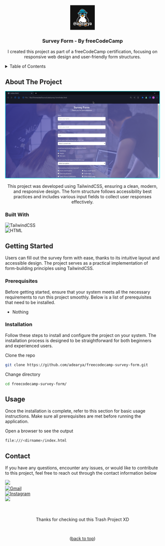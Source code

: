 <a name="readme-top"></a>

<!-- freecodecamp-survey-form -->
<br />

<div align="center">

<img src="https://raw.githubusercontent.com/adearya/freecodecamp-survey-form/HEAD/raw/images/github_user_logo.jpeg" alt="Github User Logo" width="80" height="80">

<h3 align="center">Survey Form - By freeCodeCamp</h3>
    <p align="center">
        I created this project as part of a freeCodeCamp certification, focusing on responsive web design and user-friendly form structures.
    </p>
</div>

<!-- TABLE OF CONTENTS -->
<details>
    <summary>Table of Contents</summary>
    <ol>
        <li>
            <a href="#about-the-project">About The Project</a>
            <ul>
                <li><a href="#built-with">Built With</a></li>
            </ul>
        </li>
        <li>
            <a href="#getting-started">Getting Started</a>
            <ul>
                <li><a href="#prerequisites">Prerequisites</a></li>
                <li><a href="#installation">Installation</a></li>
            </ul>
        </li>
        <li><a href="#usage">Usage</a></li>
        <li><a href="#contact">Contact</a></li>
    </ol>
</details>


## About The Project

![App Screenshot](https://raw.githubusercontent.com/adearya/freecodecamp-survey-form/HEAD/raw/images/desktop_screenshot.png)

<p align="center">
    This project was developed using TailwindCSS, ensuring a clean, modern, and responsive design. The form structure follows accessibility best practices and includes various input fields to collect user responses effectively.
</p>

### Built With
![TailwindCSS](https://img.shields.io/badge/Tailwind%20CSS-%2338B2AC.svg?logo=tailwind-css&logoColor=white&style=for-the-badge) <br />
![HTML](https://img.shields.io/badge/HTML-%23E34F26.svg?logo=html5&logoColor=white&style=for-the-badge) <br />
<!-- add_built_with -->


## Getting Started

<p>
    Users can fill out the survey form with ease, thanks to its intuitive layout and accessible design. The project serves as a practical implementation of form-building principles using TailwindCSS.
</p>

### Prerequisites
<p>Before getting started, ensure that your system meets all the necessary requirements to run this project smoothly. Below is a list of prerequisites that need to be installed.</p>

<ul>
    <li>Nothing</li>
    <!-- add_prerequisites -->
</ul>

### Installation
<p>Follow these steps to install and configure the project on your system. The installation process is designed to be straightforward for both beginners and experienced users.</p>

Clone the repo
```sh
git clone https://github.com/adearya/freecodecamp-survey-form.git
```
Change directory
```sh
cd freecodecamp-survey-form/
```
<!-- add_installation -->


## Usage

<p>Once the installation is complete, refer to this section for basic usage instructions. Make sure all prerequisites are met before running the application.</p>


Open a browser to see the output
```sh
file:///<dirname>/index.html
```
<!-- add_usage -->


## Contact

<p>If you have any questions, encounter any issues, or would like to contribute to this project, feel free to reach out through the contact information below</p>

<div>
    <a href="https://linkedin.com/in/ade-arya-bimantara">
        <img src="https://img.shields.io/badge/linkedin-%230077B5.svg?style=for-the-badge&logo=linkedin&logoColor=white">
    </a>
</div>
<div>
    <a href="mailto:ade.aryabimantara@gmail.com">
        <img src="https://img.shields.io/badge/Gmail-D14836?style=for-the-badge&logo=gmail&logoColor=white" alt="Gmail" />
    </a>
</div>
<div>
    <a href="https://www.instagram.com/adearyabmtra">
        <img src="https://img.shields.io/badge/Instagram-%23E4405F.svg?style=for-the-badge&logo=Instagram&logoColor=white" alt="Instagram" />
    </a>
</div>
<div>
    <a href="https://t.me/adearyabimantara">
        <img src="https://img.shields.io/badge/Telegram-2CA5E0?style=for-the-badge&logo=telegram&logoColor=white">
    </a>
</div>

<br />
<br />

<p align="center">Thanks for checking out this Trash Project XD</p>

<br />

<p align="center">(<a href="#readme-top">back to top</a>)</p>
